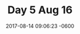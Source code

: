 ---
layout: post
title: "Day 5 Aug 16"
date:   2017-08-14 09:06:23 -0600
categories: fitness
published: true

---